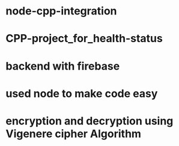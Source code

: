 # node-cpp-integration
# CPP-project_for_health-status
# backend with firebase
# used node to make code easy
# encryption and decryption using Vigenere cipher Algorithm

